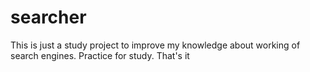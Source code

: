 # searcher
This is just a study project to improve my knowledge about working of search engines. Practice for study. That's it
